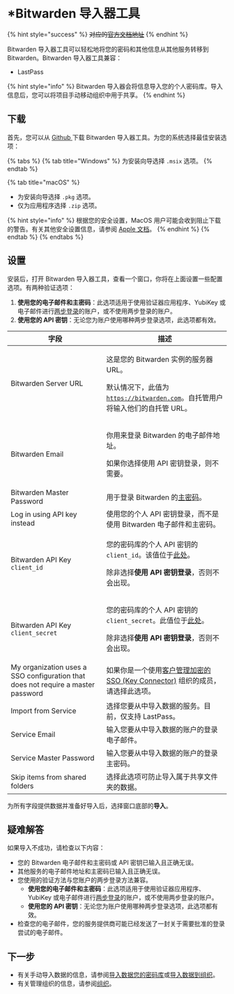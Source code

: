 # \*Bitwarden 导入器工具

{% hint style="success" %}
~~对应的~~[~~官方文档地址~~](https://bitwarden.com/help/bitwarden-importer-tool/)
{% endhint %}

Bitwarden 导入器工具可以轻松地将您的密码和其他信息从其他服务转移到 Bitwarden。Bitwarden 导入器工具兼容：

* LastPass

{% hint style="info" %}
Bitwarden 导入器会将信息导入您的个人密码库。导入信息后，您可以将项目手动移动组织中用于共享。
{% endhint %}

## 下载 <a href="#download" id="download"></a>

首先，您可以从 [Github ](https://github.com/bitwarden/importer/releases)下载 Bitwarden 导入器工具。为您的系统选择最佳安装选项：

{% tabs %}
{% tab title="Windows" %}
为安装向导选择 `.msix` 选项。
{% endtab %}

{% tab title="macOS" %}
* 为安装向导选择 `.pkg` 选项。
* 仅为应用程序选择 `.zip` 选项。

{% hint style="info" %}
根据您的安全设置，MacOS 用户可能会收到阻止下载的警告。有关其他安全设置信息，请参阅 [Apple 文档](https://support.apple.com/guide/mac-help/open-a-mac-app-from-an-unidentified-developer-mh40616/mac)。
{% endhint %}
{% endtab %}
{% endtabs %}

## 设置 <a href="#setup" id="setup"></a>

安装后，打开 Bitwarden 导入器工具，查看一个窗口，你将在上面设置一些配置选项。有两种验证选项：

1. **使用您的电子邮件和主密码**：此选项适用于使用验证器应用程序、YubiKey 或电子邮件进行[两步登录](../../two-step-login/two-step-login-methods.md)的账户，或不使用两步登录的账户。
2. **使用您的 API 密钥**：无论您为账户使用哪种两步登录选项，此选项都有效。

| 字段                                                                               | 描述                                                                                                                                                                                    |
| -------------------------------------------------------------------------------- | ------------------------------------------------------------------------------------------------------------------------------------------------------------------------------------- |
| Bitwarden Server URL                                                             | <p>这是您的 Bitwarden 实例的服务器 URL。</p><p>默认情况下，此值为 <code>https://bitwarden.com</code>。自托管用户将输入他们的自托管 URL。</p>                                                                              |
| Bitwarden Email                                                                  | <p>你用来登录 Bitwarden 的电子邮件地址。</p><p>如果你选择使用 API 密钥登录，则不需要。</p>                                                                                                                          |
| Bitwarden Master Password                                                        | 用于登录 Bitwarden 的[主密码](../../your-vault/your-master-password.md)。                                                                                                                      |
| Log in using API key instead                                                     | 使用您的个人 API 密钥登录，而不是使用 Bitwarden 电子邮件和主密码。                                                                                                                                             |
| Bitwarden API Key `client_id`                                                    | <p>您的密码库的个人 API 密钥的 <code>client_id</code>。该值位于<a href="https://vault.bitwarden.com/#/settings/security/security-keys">此处</a>。</p><p>除非选择<strong>使用 API 密钥登录</strong>，否则不会出现。</p>     |
| Bitwarden API Key `client_secret`                                                | <p>您的密码库的个人 API 密钥的 <code>client_secret</code>。此值位于<a href="https://vault.bitwarden.com/#/settings/security/security-keys">此处</a>。</p><p>除非选择<strong>使用 API 密钥登录</strong>，否则不会出现。</p> |
| My organization uses a SSO configuration that does not require a master password | 如果你是一个使用[客户管理加密的 SSO (Key Connector)](../../login-with-sso/about-key-connector.md) 组织的成员，请选择此选项。                                                                                      |
| Import from Service                                                              | 选择您要从中导入数据的服务。目前，仅支持 LastPass。                                                                                                                                                        |
| Service Email                                                                    | 输入您要从中导入数据的账户的登录电子邮件。                                                                                                                                                                 |
| Service Master Password                                                          | 输入您要从中导入数据的账户的登录主密码。                                                                                                                                                                  |
| Skip items from shared folders                                                   | 选择此选项可防止导入属于共享文件夹的数据。                                                                                                                                                                 |

为所有字段提供数据并准备好导入后，选择窗口底部的**导入**。

## 疑难解答 <a href="#troubleshooting" id="troubleshooting"></a>

如果导入不成功，请检查以下内容：

* 您的 Bitwarden 电子邮件和主密码或 API 密钥已输入且正确无误。
* 其他服务的电子邮件地址和主密码已输入且正确无误。
* 您使用的验证方法与您账户的两步登录方法兼容。
  * **使用您的电子邮件和主密码**：此选项适用于使用验证器应用程序、YubiKey 或电子邮件进行[两步登录](../../two-step-login/two-step-login-methods.md)的账户，或不使用两步登录的账户。
  * **使用您的 API 密钥**：无论您为账户使用哪种两步登录选项，此选项都有效。
* 检查您的电子邮件，您的服务提供商可能已经发送了一封关于需要批准的登录尝试的电子邮件。

## 下一步 <a href="#next-steps" id="next-steps"></a>

* 有关手动导入数据的信息，请参阅[导入数据您的密码库](../../import-export/import-data-to-your-vault.md)或[导入数据到组织](../../import-export/import-data-to-an-organization.md)。
* 有关管理组织的信息，请参阅[组织](../../organizations/organizations.md)。
